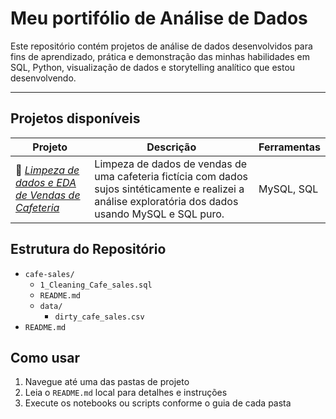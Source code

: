# Meu portifólio de Análise de Dados

Este repositório contém projetos de análise de dados desenvolvidos para fins de aprendizado, prática e demonstração das minhas habilidades em SQL, Python, visualização de dados e storytelling analítico que estou desenvolvendo.

---

## Projetos disponíveis

| Projeto | Descrição | Ferramentas |
|--------|-----------|-------------|
| 🧹 [*Limpeza de dados e EDA de Vendas de Cafeteria*](./cafe_sales/) | Limpeza de dados de vendas de uma cafeteria fictícia com dados sujos sintéticamente e realizei a análise exploratória dos dados usando MySQL e SQL puro.|MySQL, SQL|

## Estrutura do Repositório

*  `cafe-sales/`
   -  `1_Cleaning_Cafe_sales.sql`
   -  `README.md`
   -  `data/`
       -  `dirty_cafe_sales.csv`
*  `README.md`  

## Como usar

1. Navegue até uma das pastas de projeto
2. Leia o `README.md` local para detalhes e instruções
3. Execute os notebooks ou scripts conforme o guia de cada pasta


